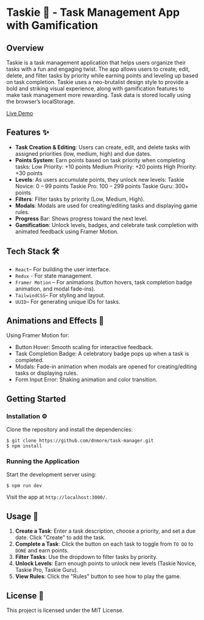 # Taskie 🦄 - Task Management App with Gamification

## Overview

Taskie is a task management application that helps users organize their tasks with a fun and engaging twist. The app allows users to create, edit, delete, and filter tasks by priority while earning points and leveling up based on task completion. Taskie uses a neo-brutalist design style to provide a bold and striking visual experience, along with gamification features to make task management more rewarding. Task data is stored locally using the browser’s localStorage.

 [Live Demo](https://taskie-task-manager.netlify.app/)

## Features ✨

- **Task Creation & Editing**: Users can create, edit, and delete tasks with assigned priorities (low, medium, high) and due dates.
- **Points System**: Earn points based on task priority when completing tasks:
  Low Priority: +10 points
  Medium Priority: +20 points
  High Priority: +30 points
- **Levels**: As users accumulate points, they unlock new levels:
  Taskie Novice: 0 – 99 points
  Taskie Pro: 100 – 299 points
  Taskie Guru: 300+ points
- **Filters**: Filter tasks by priority (Low, Medium, High).
- **Modals**: Modals are used for creating/editing tasks and displaying game rules.
- **Progress** Bar: Shows progress toward the next level.
- **Gamification**: Unlock levels, badges, and celebrate task completion with animated feedback using Framer Motion.

## Tech Stack 🛠️

- `React`– For building the user interface.
- `Redux` - For state management.
- `Framer Motion` – For animations (button hovers, task completion badge animation, and modal fade-ins).
- `TailwindCSS`– For styling and layout.
- `UUID`– For generating unique IDs for tasks.

## Animations and Effects 🎨

Using Framer Motion for:

- Button Hover: Smooth scaling for interactive feedback.
- Task Completion Badge: A celebratory badge pops up when a task is completed.
- Modals: Fade-in animation when modals are opened for creating/editing tasks or displaying rules.
- Form Input Error: Shaking animation and color transition.

## Getting Started
### Installation ⚙️

Clone the repository and install the dependencies:

```
$ git clone https://github.com/dnmore/task-manager.git
$ npm install

```
### Running the Application

Start the development server using:

```
$ npm run dev

```

Visit the app at `http://localhost:3000/`.

## Usage 🚀

1. **Create a Task**: Enter a task description, choose a priority, and set a due date. Click "Create" to add the task.
2. **Complete a Task**: Click the button on each task to toggle from `TO DO` to `DONE` and earn points.
3. **Filter Tasks**: Use the dropdown to filter tasks by priority.
4. **Unlock Levels**: Earn enough points to unlock new levels (Taskie Novice, Taskie Pro, Taskie Guru).
5. **View Rules**: Click the "Rules" button to see how to play the game.


## License 📄

This project is licensed under the MIT License.
